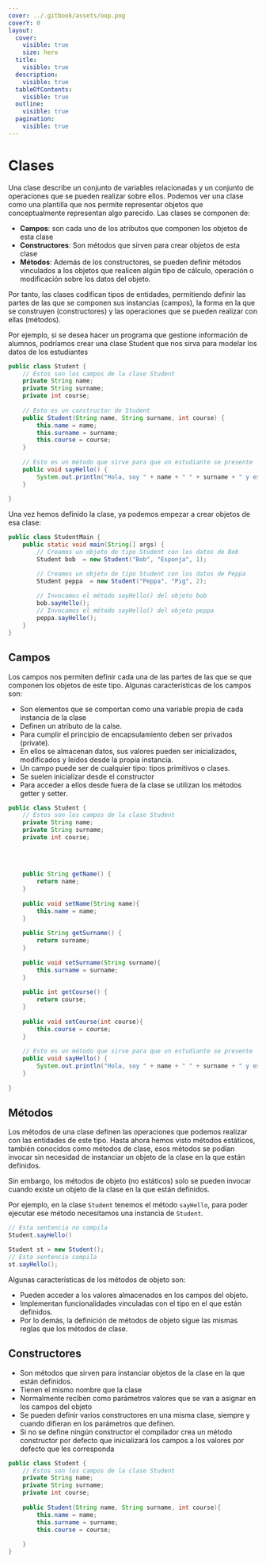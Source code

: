 ```yaml
---
cover: ../.gitbook/assets/oop.png
coverY: 0
layout:
  cover:
    visible: true
    size: hero
  title:
    visible: true
  description:
    visible: true
  tableOfContents:
    visible: true
  outline:
    visible: true
  pagination:
    visible: true
---
```


# Clases

Una clase describe un conjunto de variables relacionadas y un conjunto de operaciones que se pueden realizar sobre ellos. Podemos ver una clase como una plantilla que nos permite representar objetos que conceptualmente representan algo parecido. Las clases se componen de:

* **Campos**: son cada uno de los atributos que componen los objetos de esta clase&#x20;
* **Constructores**: Son métodos que sirven para crear objetos de esta clase
* **Métodos**: Además de los constructores, se pueden definir métodos vinculados a los objetos que realicen algún tipo de cálculo, operación o modificación sobre los datos del objeto.

Por tanto, las clases codifican tipos de entidades, permitiendo definir las partes de las que se componen sus instancias (campos), la forma en la que se construyen (constructores) y las operaciones que se pueden realizar con ellas (métodos).

Por ejemplo, si se desea hacer un programa que gestione información de alumnos, podríamos crear una clase Student que nos sirva para modelar los datos de los estudiantes

```java
public class Student {
    // Estos son los campos de la clase Student
    private String name;
    private String surname;
    private int course;
    
    // Esto es un constructor de Student
    public Student(String name, String surname, int course) {
        this.name = name;
        this.surname = surname;
        this.course = course;        
    }
    
    // Esto es un método que sirve para que un estudiante se presente
    public void sayHello() {
        System.out.println("Hola, soy " + name + " " + surname + " y estoy en el curso " + course);
    }
    
}
```

Una vez hemos definido la clase, ya podemos empezar a crear objetos de esa clase:

```java
public class StudentMain {
    public static void main(String[] args) {
        // Creamos un objeto de tipo Student con los datos de Bob
        Student bob  = new Student("Bob", "Esponja", 1);

        // Creamos un objeto de tipo Student con los datos de Peppa                
        Student peppa  = new Student("Peppa", "Pig", 2);
        
        // Invocamos el método sayHello() del objeto bob
        bob.sayHello();
        // Invocamos el método sayHello() del objeto peppa
        peppa.sayHello();
    }
}
```

## Campos

Los campos nos permiten definir cada una de las partes de las que se que componen los objetos de este tipo. Algunas características de los campos son:

* Son elementos que se comportan como una variable propia de cada instancia de la clase&#x20;
* Definen un atributo de la calse.
* Para cumplir el principio de encapsulamiento deben ser privados (private).
* En ellos se almacenan datos, sus valores pueden ser inicializados, modificados y leidos desde la propia instancia.&#x20;
* Un campo puede ser de cualquier tipo: tipos primitivos o clases.&#x20;
* Se suelen inicializar desde el constructor
* Para acceder a ellos desde fuera de la clase se utilizan los métodos getter y setter.



```java
public class Student {
    // Estos son los campos de la clase Student
    private String name;
    private String surname;
    private int course;
    
    
   
    
    public String getName() {
        return name;
    }
    
    public void setName(String name){
        this.name = name;
    }
    
    public String getSurname() {
        return surname;
    }
    
    public void setSurname(String surname){
        this.surname = surname;
    }
    
    public int getCourse() {
        return course;
    }
    
    public void setCourse(int course){
        this.course = course;
    }
    
    // Esto es un método que sirve para que un estudiante se presente
    public void sayHello() {
        System.out.println("Hola, soy " + name + " " + surname + " y estoy en el curso " + course);
    }
    
}
```

## Métodos

Los métodos de una clase definen las operaciones que podemos realizar con las entidades de este tipo. Hasta ahora hemos visto métodos estáticos, también conocidos como métodos de clase, esos métodos se podían invocar sin necesidad de instanciar un objeto de la clase en la que están definidos.

Sin embargo, los métodos de objeto (no estáticos) solo se pueden invocar cuando existe un objeto de la clase en la que están definidos.&#x20;

Por ejemplo, en la clase `Student` tenemos el método `sayHello`, para poder ejecutar ese método necesitamos una instancia de `Student`.



```java
// Esta sentencia no compila
Student.sayHello()

Student st = new Student();
// Esta sentencia compila
st.sayHello();
```

Algunas características de los métodos de objeto son:

* Pueden acceder a los valores almacenados en los campos del objeto.
* Implementan funcionalidades vinculadas con el tipo en el que están definidos.
* Por lo demás, la definición de métodos de objeto sigue las mismas reglas que los métodos de clase.

## Constructores

* Son métodos que sirven para instanciar objetos de la clase en la que están definidos.
* Tienen el mismo nombre que la clase
* Normalmente reciben como parámetros valores que se van a asignar en los campos del objeto
* Se pueden definir varios constructores en una misma clase, siempre y cuando difieran en los parámetros que definen.
* Si no se define ningún constructor el compilador crea un método constructor por defecto que inicializará los campos a los valores por defecto que les corresponda

```java
public class Student {
    // Estos son los campos de la clase Student
    private String name;
    private String surname;
    private int course;
    
    public Student(String name, String surname, int course){
        this.name = name;
        this.surname = surname;
        this.course = course;
    
    }    
}
```
